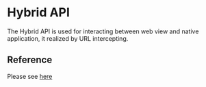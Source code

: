 # Hybrid API

The Hybrid API is used for interacting between web view and native application,
it realized by URL intercepting.

## Reference

Please see [here](https://rawgit.com/beastbikes/hybrid/master/doc/index.html)


